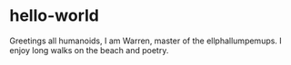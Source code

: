 # hello-world

Greetings all humanoids, I am Warren, master of the ellphallumpemups. I enjoy long walks on the beach and poetry.
